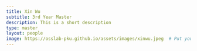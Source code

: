 ```yaml
---
title: Xin Wu
subtitle: 3rd Year Master
description: This is a short description
type: master
layout: people
image: https://osslab-pku.github.io/assets/images/xinwu.jpeg  # Put your avatar here or upload one
---
```

